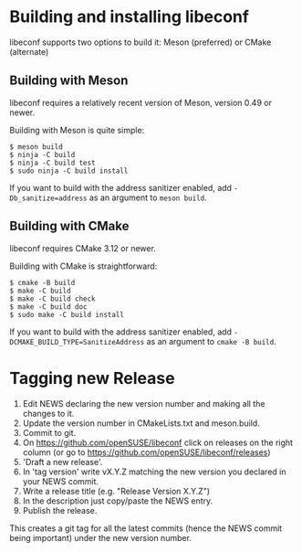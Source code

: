 # Building and installing libeconf

libeconf supports two options to build it: Meson (preferred) or CMake (alternate)

## Building with Meson

libeconf requires a relatively recent version of Meson, version 0.49 or newer.

Building with Meson is quite simple:

```shell
$ meson build
$ ninja -C build
$ ninja -C build test
$ sudo ninja -C build install
```

If you want to build with the address sanitizer enabled, add
`-Db_sanitize=address` as an argument to `meson build`.

## Building with CMake

libeconf requires CMake 3.12 or newer.

Building with CMake is straightforward:

```shell
$ cmake -B build
$ make -C build
$ make -C build check
$ make -C build doc
$ sudo make -C build install
```

If you want to build with the address sanitizer enabled, add
`-DCMAKE_BUILD_TYPE=SanitizeAddress` as an argument to `cmake -B build`.

# Tagging new Release

1. Edit NEWS declaring the new version number and making all the changes to it.
2. Update the version number in CMakeLists.txt and meson.build.
2. Commit to git.
3. On https://github.com/openSUSE/libeconf click on releases on the right column (or go to https://github.com/openSUSE/libeconf/releases)
4. 'Draft a new release'.
5. In 'tag version' write vX.Y.Z matching the new version you declared in your NEWS commit.
6. Write a release title (e.g. "Release Version X.Y.Z")
7. In the description just copy/paste the NEWS entry.
8. Publish the release.

This creates a git tag for all the latest commits (hence the NEWS commit being important) under the new version number.
